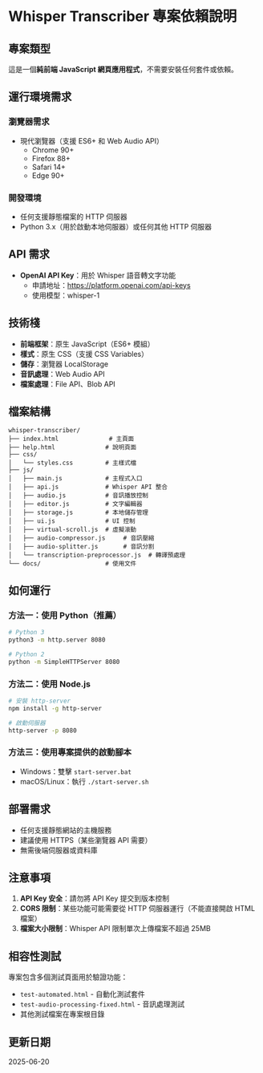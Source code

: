 # Whisper Transcriber 專案依賴說明

## 專案類型
這是一個**純前端 JavaScript 網頁應用程式**，不需要安裝任何套件或依賴。

## 運行環境需求

### 瀏覽器需求
- 現代瀏覽器（支援 ES6+ 和 Web Audio API）
  - Chrome 90+
  - Firefox 88+
  - Safari 14+
  - Edge 90+

### 開發環境
- 任何支援靜態檔案的 HTTP 伺服器
- Python 3.x（用於啟動本地伺服器）或任何其他 HTTP 伺服器

## API 需求
- **OpenAI API Key**：用於 Whisper 語音轉文字功能
  - 申請地址：https://platform.openai.com/api-keys
  - 使用模型：whisper-1

## 技術棧
- **前端框架**：原生 JavaScript（ES6+ 模組）
- **樣式**：原生 CSS（支援 CSS Variables）
- **儲存**：瀏覽器 LocalStorage
- **音訊處理**：Web Audio API
- **檔案處理**：File API、Blob API

## 檔案結構
```
whisper-transcriber/
├── index.html              # 主頁面
├── help.html              # 說明頁面
├── css/
│   └── styles.css         # 主樣式檔
├── js/
│   ├── main.js            # 主程式入口
│   ├── api.js             # Whisper API 整合
│   ├── audio.js           # 音訊播放控制
│   ├── editor.js          # 文字編輯器
│   ├── storage.js         # 本地儲存管理
│   ├── ui.js              # UI 控制
│   ├── virtual-scroll.js  # 虛擬滾動
│   ├── audio-compressor.js     # 音訊壓縮
│   ├── audio-splitter.js       # 音訊分割
│   └── transcription-preprocessor.js  # 轉譯預處理
└── docs/                  # 使用文件

```

## 如何運行

### 方法一：使用 Python（推薦）
```bash
# Python 3
python3 -m http.server 8080

# Python 2
python -m SimpleHTTPServer 8080
```

### 方法二：使用 Node.js
```bash
# 安裝 http-server
npm install -g http-server

# 啟動伺服器
http-server -p 8080
```

### 方法三：使用專案提供的啟動腳本
- Windows：雙擊 `start-server.bat`
- macOS/Linux：執行 `./start-server.sh`

## 部署需求
- 任何支援靜態網站的主機服務
- 建議使用 HTTPS（某些瀏覽器 API 需要）
- 無需後端伺服器或資料庫

## 注意事項
1. **API Key 安全**：請勿將 API Key 提交到版本控制
2. **CORS 限制**：某些功能可能需要從 HTTP 伺服器運行（不能直接開啟 HTML 檔案）
3. **檔案大小限制**：Whisper API 限制單次上傳檔案不超過 25MB

## 相容性測試
專案包含多個測試頁面用於驗證功能：
- `test-automated.html` - 自動化測試套件
- `test-audio-processing-fixed.html` - 音訊處理測試
- 其他測試檔案在專案根目錄

## 更新日期
2025-06-20